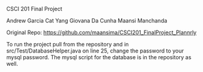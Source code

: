 CSCI 201 Final Project 

Andrew Garcia
Cat Yang 
Giovana Da Cunha 
Maansi Manchanda

Original Repo: https://github.com/maansima/CSCI201_FinalProject_Plannrly

To run the project pull from the repository and in src/Test/DatabaseHelper.java on line 25, change the password to your mysql password. The mysql script for the database is in the repository as well. 
